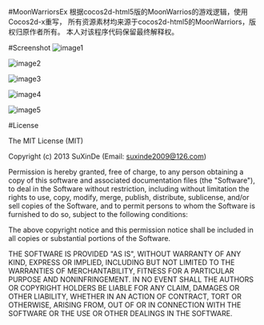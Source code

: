 #MoonWarriorsEx
根据cocos2d-html5版的MoonWarrios的游戏逻辑，使用Cocos2d-x重写，
所有资源素材均来源于cocos2d-html5的MoonWarriors，版权归原作者所有。
本人对该程序代码保留最终解释权。 

#Screenshot
![image1](https://raw.github.com/suxinde2009/MoonWarriorsEx/master/snapshot01.PNG)

![image2](https://raw.github.com/suxinde2009/MoonWarriorsEx/master/snapshot02.PNG)

![image3](https://raw.github.com/suxinde2009/MoonWarriorsEx/master/snapshot03.PNG)

![image4](https://raw.github.com/suxinde2009/MoonWarriorsEx/master/snapshot04.PNG)

![image5](https://raw.github.com/suxinde2009/MoonWarriorsEx/master/snapshot05.PNG)

#License

The MIT License (MIT)

Copyright (c) 2013 SuXinDe (Email: suxinde2009@126.com)

Permission is hereby granted, free of charge, to any person obtaining a copy
of this software and associated documentation files (the "Software"), to deal
in the Software without restriction, including without limitation the rights
to use, copy, modify, merge, publish, distribute, sublicense, and/or sell
copies of the Software, and to permit persons to whom the Software is
furnished to do so, subject to the following conditions:

The above copyright notice and this permission notice shall be included in
all copies or substantial portions of the Software.

THE SOFTWARE IS PROVIDED "AS IS", WITHOUT WARRANTY OF ANY KIND, EXPRESS OR
IMPLIED, INCLUDING BUT NOT LIMITED TO THE WARRANTIES OF MERCHANTABILITY,
FITNESS FOR A PARTICULAR PURPOSE AND NONINFRINGEMENT. IN NO EVENT SHALL THE
AUTHORS OR COPYRIGHT HOLDERS BE LIABLE FOR ANY CLAIM, DAMAGES OR OTHER
LIABILITY, WHETHER IN AN ACTION OF CONTRACT, TORT OR OTHERWISE, ARISING FROM,
OUT OF OR IN CONNECTION WITH THE SOFTWARE OR THE USE OR OTHER DEALINGS IN
THE SOFTWARE.
